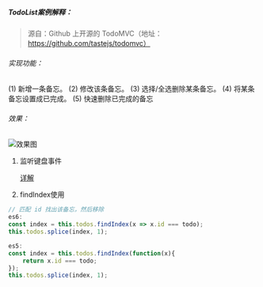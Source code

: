 ##### TodoList案例解释：

> 源自：Github 上开源的 TodoMVC（地址：https://github.com/tastejs/todomvc）

###### 实现功能：

(1) 新增一条备忘。
(2) 修改该条备忘。
(3) 选择/全选删除某条备忘。
(4) 将某条备忘设置成已完成。
(5) 快速删除已完成的备忘

###### 效果：

![效果图](https://github-imglib-1255459943.cos.ap-chengdu.myqcloud.com/vue-8-1.png)

1. 监听键盘事件

   [详解](https://blog.csdn.net/fifteen718/article/details/80359844)

2. findIndex使用

```js
// 匹配 id 找出该备忘，然后移除
es6:
const index = this.todos.findIndex(x => x.id === todo);
this.todos.splice(index, 1);

es5:
const index = this.todos.findIndex(function(x){
    return x.id === todo;
});
this.todos.splice(index, 1);
```


